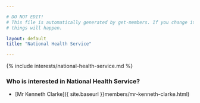 ```yaml
---

# DO NOT EDIT!
# This file is automatically generated by get-members. If you change it, bad
# things will happen.

layout: default
title: "National Health Service"

---
```


{% include interests/national-health-service.md %}

### Who is interested in National Health Service?


* [Mr Kenneth Clarke]({ site.baseurl }}members/mr-kenneth-clarke.html)
